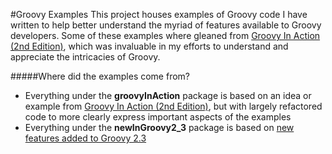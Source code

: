 #Groovy Examples
This project houses examples of Groovy code I have written to help better understand the myriad of features available to Groovy developers.  Some of these examples where gleaned from [Groovy In Action (2nd Edition)](http://www.manning.com/koenig2/), which was invaluable in my efforts to understand and appreciate the intricacies of Groovy.

#####Where did the examples come from?
- Everything under the __groovyInAction__ package is based on an idea or example from [Groovy In Action (2nd Edition)](http://www.manning.com/koenig2/), but with largely refactored code to more clearly express important aspects of the examples
- Everything under the __newInGroovy2_3__ package is based on [new features added to Groovy 2.3](http://groovy.codehaus.org/Groovy+2.3+release+notes)